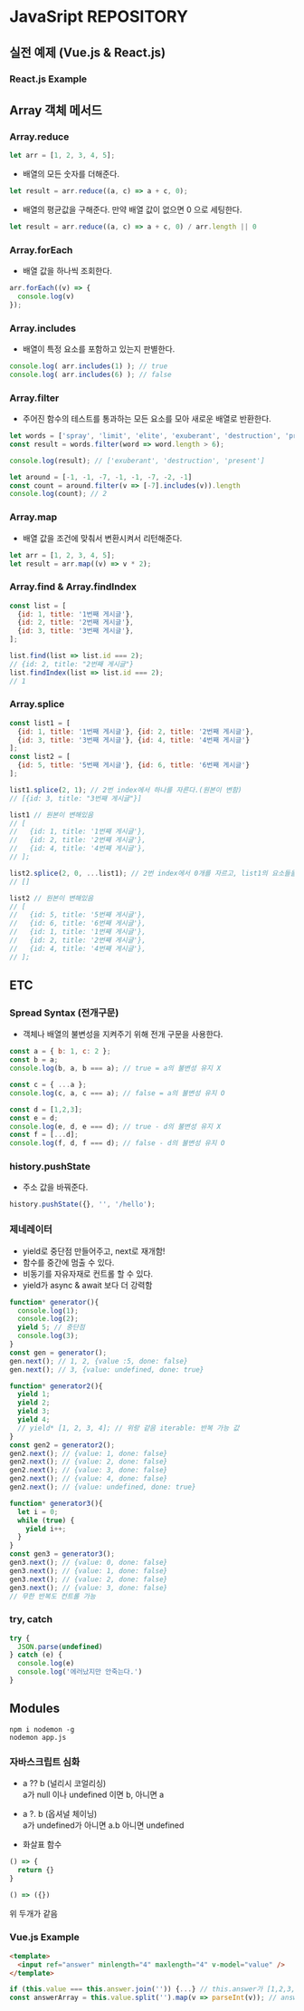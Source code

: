 # JavaSript REPOSITORY

## 실전 예제 (Vue.js & React.js)

### React.js Example

## Array 객체 메서드

### Array.reduce

```JavaScript
let arr = [1, 2, 3, 4, 5];
```

- 배열의 모든 숫자를 더해준다.
```JavaScript (reduce.js)
let result = arr.reduce((a, c) => a + c, 0);
```

- 배열의 평균값을 구해준다. 만약 배열 값이 없으면 0 으로 세팅한다.
```JavaScript
let result = arr.reduce((a, c) => a + c, 0) / arr.length || 0
```

### Array.forEach

- 배열 값을 하나씩 조회한다.
```JavaScript (forEach.js)
arr.forEach((v) => {
  console.log(v)
});
```

### Array.includes

- 배열이 특정 요소를 포함하고 있는지 판별한다.
```JavaScript
console.log( arr.includes(1) ); // true
console.log( arr.includes(6) ); // false
```

### Array.filter

- 주어진 함수의 테스트를 통과하는 모든 요소를 모아 새로운 배열로 반환한다.
```JavaScript
let words = ['spray', 'limit', 'elite', 'exuberant', 'destruction', 'present'];
const result = words.filter(word => word.length > 6);

console.log(result); // ['exuberant', 'destruction', 'present']

let around = [-1, -1, -7, -1, -1, -7, -2, -1]
const count = around.filter(v => [-7].includes(v)).length
console.log(count); // 2
```


### Array.map

- 배열 값을 조건에 맞춰서 변환시켜서 리턴해준다.
```JavaScript
let arr = [1, 2, 3, 4, 5];
let result = arr.map((v) => v * 2);
```

### Array.find & Array.findIndex

```JavaScript
const list = [
  {id: 1, title: '1번째 게시글'},
  {id: 2, title: '2번째 게시글'},
  {id: 3, title: '3번째 게시글'},
];

list.find(list => list.id === 2);
// {id: 2, title: "2번째 게시글"}
list.findIndex(list => list.id === 2);
// 1
```

### Array.splice

```JavaScript
const list1 = [
  {id: 1, title: '1번째 게시글'}, {id: 2, title: '2번째 게시글'},
  {id: 3, title: '3번째 게시글'}, {id: 4, title: '4번째 게시글'}
];
const list2 = [
  {id: 5, title: '5번째 게시글'}, {id: 6, title: '6번째 게시글'}
];

list1.splice(2, 1); // 2번 index에서 하나를 자른다.(원본이 변함)
// [{id: 3, title: "3번째 게시글"}]

list1 // 원본이 변해있음
// [
//   {id: 1, title: '1번째 게시글'},
//   {id: 2, title: '2번째 게시글'},
//   {id: 4, title: '4번째 게시글'},
// ];

list2.splice(2, 0, ...list1); // 2번 index에서 0개를 자르고, list1의 요소들을 추구한다.(원본이 변함)
// []

list2 // 원본이 변해있음
// [
//   {id: 5, title: '5번째 게시글'},
//   {id: 6, title: '6번째 게시글'},
//   {id: 1, title: '1번째 게시글'},
//   {id: 2, title: '2번째 게시글'},
//   {id: 4, title: '4번째 게시글'},
// ];
```

## ETC

### Spread Syntax (전개구문)

- 객체나 배열의 불변성을 지켜주기 위해 전개 구문을 사용한다.
```JavaScript
const a = { b: 1, c: 2 };
const b = a;
console.log(b, a, b === a); // true = a의 불변성 유지 X

const c = { ...a };
console.log(c, a, c === a); // false = a의 불변성 유지 O

const d = [1,2,3];
const e = d;
console.log(e, d, e === d); // true - d의 불변성 유지 X
const f = [...d];
console.log(f, d, f === d); // false - d의 불변성 유지 O
```

### history.pushState

- 주소 값을 바꿔준다.
```JavaScript
history.pushState({}, '', '/hello');
```

### 제네레이터

- yield로 중단점 만들어주고, next로 재개함!
- 함수를 중간에 멈출 수 있다.
- 비동기를 자유자재로 컨트롤 할 수 있다.
- yield가 async & await 보다 더 강력함
```JavaScript
function* generator(){
  console.log(1);
  console.log(2);
  yield 5; // 중단점
  console.log(3);
}
const gen = generator();
gen.next(); // 1, 2, {value :5, done: false}
gen.next(); // 3, {value: undefined, done: true}

function* generator2(){
  yield 1;
  yield 2;
  yield 3;
  yield 4;
  // yield* [1, 2, 3, 4]; // 위랑 같음 iterable: 반복 가능 값
}
const gen2 = generator2();
gen2.next(); // {value: 1, done: false}
gen2.next(); // {value: 2, done: false}
gen2.next(); // {value: 3, done: false}
gen2.next(); // {value: 4, done: false}
gen2.next(); // {value: undefined, done: true}

function* generator3(){
  let i = 0;
  while (true) {
    yield i++;
  }
}
const gen3 = generator3();
gen3.next(); // {value: 0, done: false}
gen3.next(); // {value: 1, done: false}
gen3.next(); // {value: 2, done: false}
gen3.next(); // {value: 3, done: false}
// 무한 반복도 컨트롤 가능
```

### try, catch
```JavaScript
try {
  JSON.parse(undefined)
} catch (e) {
  console.log(e)
  console.log('에러났지만 안죽는다.')
}
```

## Modules

```command
npm i nodemon -g
nodemon app.js
```

### 자바스크립트 심화

- a ?? b (널리시 코얼리싱)<br />
a가 null 이나 undefined 이면 b, 아니면 a

- a ?. b (옵셔널 체이닝)<br />
a가 undefined가 아니면 a.b 아니면 undefined

- 화살표 함수
```JavaScript
() => {
  return {}
}

() => ({})
```
위 두개가 같음


### Vue.js Example
```HTML
<template>
  <input ref="answer" minlength="4" maxlength="4" v-model="value" />
</template>
```
```JavaScript
if (this.value === this.answer.join('')) {...} // this.answer가 [1,2,3,4]라면 join('')으로 1234로 만듦
const answerArray = this.value.split('').map(v => parseInt(v)); // answerArray는 1234 입력하면 [1,2,3,4] 로 반환
```
